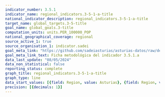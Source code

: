 ```yaml
---
indicator_number: 3.5.1
indicator_name: regional_indicators.3-5-1-a-title
national_indicator_description: regional_indicators.3-5-1-a-title
target_name: global_targets.3-5-title
goal_name: global_goals.3-title
computation_units: units.PER_100000_POP
national_geographical_coverage: regional
source_active_1: true
source_organisation_1: indicator.sadei
goal_meta_link: "https://github.com/sadeiasturias/asturias-datos/raw/develop/descargas/metodologia/3.5.1.a.pdf"
goal_meta_link_text: Ficha metodológica del indicador 3.5.1.a
data_last_update: "08/05/2024"
data_non_statistical: false
reporting_status: complete
graph_title: regional_indicators.3-5-1-a-title
graph_type: line
data_start_values: [{field: Region, value: Asturias}, {field: Region, value: España}]
precision: [{decimals: 1}]
---
```

